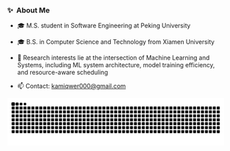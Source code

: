 
### ✨&nbsp; About Me

- 🎓 M.S. student in Software Engineering at Peking University

- 🎓 B.S. in Computer Science and Technology from Xiamen University

- 🔬 Research interests lie at the intersection of Machine Learning and Systems, including ML system architecture, model training efficiency, and resource-aware scheduling

- 📫 Contact: kamiqwer000@gmail.com

<!--
**Destinykami/Destinykami** is a ✨ _special_ ✨ repository because its `README.md` (this file) appears on your GitHub profile.
### Hi there <a href="https://www.gautamkrishnar.com/"><img src="https://media.giphy.com/media/hvRJCLFzcasrR4ia7z/giphy.gif" width="5%"></a>
Here are some ideas to get you started:

- 🔭 I’m currently working on ...
- 🌱 I’m currently learning ...
- 👯 I’m looking to collaborate on ...
- 🤔 I’m looking for help with ...
- 💬 Ask me about ...
- 📫 How to reach me: ...
- 😄 Pronouns: ...
- ⚡ Fun fact: ...
-->
<picture>
  <source media="(prefers-color-scheme: dark)" srcset="https://raw.githubusercontent.com/Destinykami/Destinykami/output/github-snake-dark.svg">
  <source media="(prefers-color-scheme: light)" srcset="https://raw.githubusercontent.com/Destinykami/Destinykami/output/github-snake.svg">
  <img alt="github contribution grid snake animation" src="https://raw.githubusercontent.com/Destinykami/Destinykami/output/github-snake.svg">
</picture>
